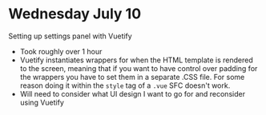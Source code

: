 # Wednesday July 10

Setting up settings panel with Vuetify
- Took roughly over 1 hour
- Vuetify instantiates wrappers for when the HTML template is rendered to the screen, meaning that if you want to have control over padding for the wrappers you have to set them in a separate .CSS file. For some reason doing it within the `style` tag of a `.vue` SFC doesn't work.
- Will need to consider what UI design I want to go for and reconsider using Vuetify

